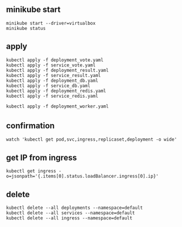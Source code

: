 ## minikube start

```
minikube start --driver=virtualbox
minikube status
```

## apply

```
kubectl apply -f deployment_vote.yaml
kubectl apply -f service_vote.yaml
kubectl apply -f deployment_result.yaml
kubectl apply -f service_result.yaml
kubectl apply -f deployment_db.yaml
kubectl apply -f service_db.yaml
kubectl apply -f deployment_redis.yaml
kubectl apply -f service_redis.yaml

kubectl apply -f deployment_worker.yaml

```

## confirmation 　

```
watch 'kubectl get pod,svc,ingress,replicaset,deployment -o wide'
```

## get IP from ingress

```
kubectl get ingress -o=jsonpath='{.items[0].status.loadBalancer.ingress[0].ip}'
```

## delete

```
kubectl delete --all deployments --namespace=default
kubectl delete --all services --namespace=default
kubectl delete --all ingress --namespace=default
```
